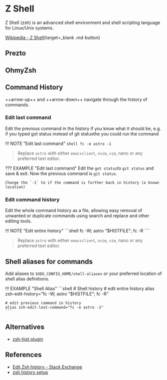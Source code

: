 # Z Shell

Z Shell (zsh) is an advanced shell environment and shell scripting language for Linux/Unix systems.

[Wikipedia - Z Shell](https://en.wikipedia.org/wiki/Z_shell){target=_blank .md-button}

## Prezto

## OhmyZsh

## Command History

++arrow-up++ and ++arrow-down++ navigate through the history of commands.

### Edit last command

Edit the previous command in the history if you know what it should be, e.g. if you typed got status instead of git statusthe you could run the command

!!! NOTE "Edit last command"
    ```shell
    fc -e astro -1
    ```

> Replace `astro` with either `emacsclient`, `nvim`, `vim`, nano or any preferred text editor.

??? EXAMPLE "Edit last command"
    Edit the `got status`to `git status` and save & exit. Now the previous command is `git status`.

    Change the `-1` to if the command is further back in history (a known location)

### Edit command history

Edit the whole command history as a file, allowing easy removal of unwanted or duplicate commands using search and replace and other editing tools.

!!! NOTE "Edit entire history"
    ```shell
    fc -W; astro "$HISTFILE"; fc -R
    ````

> Replace `astro` with either `emacsclient`, `nvim`, `vim`, nano or any preferred text editor.

## Shell aliases for commands

Add aliases to `$XDG_CONFIG_HOME/shell-aliases` or your preferred location of shell alias definitions.

!!! EXAMPLE "Shell Alias"
    ```shell
    # Shell history
    # edit entire history
    alias zsh-edit-history="fc -W; astro \"$HISTFILE\"; fc -R"

    # edit previous command in history
    alias zsh-edit-last-command="fc -e astro -1"
    ```

## Alternatives

- [zsh-hist plugin](https://github.com/marlonrichert/zsh-hist)

## References

- [Edit Zsh history - Stack Exchange](https://superuser.com/a/1399768)
- [zsh history setup](https://jdhao.github.io/2021/03/24/zsh_history_setup/)
